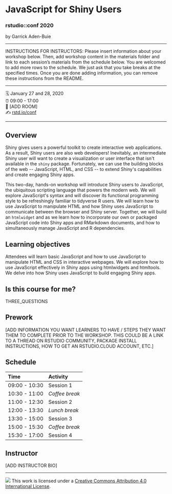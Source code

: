 JavaScript for Shiny Users
================

### rstudio::conf 2020

by Garrick Aden-Buie

-----

INSTRUCTIONS FOR INSTRUCTORS: Please insert information about your
workshop below. Then, add workshop content in the materials folder and
link to each session’s materials from the schedule below. You are
welcomed to add more rows to the schedule. We just ask that you take
breaks at the specified times. Once you are done adding information, you
can remove these instructions from the README.

-----

:spiral_calendar: January 27 and 28, 2020  
:alarm_clock:     09:00 - 17:00  
:hotel:           \[ADD ROOM\]  
:writing_hand:    [rstd.io/conf](http://rstd.io/conf)

-----

## Overview

Shiny gives users a powerful toolkit to create interactive web applications. As a result, Shiny users are also web developers! Inevitably, an intermediate Shiny user will want to create a visualization or user interface that isn't available in the `shiny` package. Fortunately, we can use the building blocks of the web -- JavaScript, HTML, and CSS -- to extend Shiny's capabilities and create engaging Shiny apps. 

This two-day, hands-on workshop will introduce Shiny users to JavaScript, the ubiquitous scripting language that powers the modern web. We will explore JavaScript's syntax and will discover its functional programming style to be refreshingly familiar to tidyverse R users. We will learn how to use JavaScript to manipulate HTML and how Shiny uses JavaScript to communicate between the browser and Shiny server. Together, we will build an `htmlwidget` and as we learn how to incorporate our own or packaged JavaScript code into Shiny apps and RMarkdown documents, and how to simultaneously manage JavaScript and R dependencies.

## Learning objectives

Attendees will learn basic JavaScript and how to use JavaScript to manipulate HTML and CSS in interactive webpages. We will explore how to use JavaScript effectively in Shiny apps using htmlwidgets and htmltools. We delve into how Shiny uses JavaScript to build engaging Shiny apps.

## Is this course for me?

THREE_QUESTIONS

## Prework

\[ADD INFORMATION YOU WANT LEARNERS TO HAVE / STEPS THEY WANT THEM TO
COMPLETE PRIOR TO THE WORKSHOP. THIS COULD BE A LINK TO A THREAD ON
RSTUDIO COMMUNITY, PACKAGE INSTALL INSTRUCTIONS, HOW TO GET AN
RSTUDIO.CLOUD ACCOUNT, ETC.\]

## Schedule

| Time          | Activity         |
| :------------ | :--------------- |
| 09:00 - 10:30 | Session 1        |
| 10:30 - 11:00 | *Coffee break*   |
| 11:00 - 12:30 | Session 2        |
| 12:00 - 13:30 | *Lunch break*    |
| 13:30 - 15:00 | Session 3        |
| 15:00 - 15:30 | *Coffee break*   |
| 15:30 - 17:00 | Session 4        |

## Instructor

\[ADD INSTRUCTOR BIO\]

-----

![](https://i.creativecommons.org/l/by/4.0/88x31.png) This work is
licensed under a [Creative Commons Attribution 4.0 International
License](https://creativecommons.org/licenses/by/4.0/).
